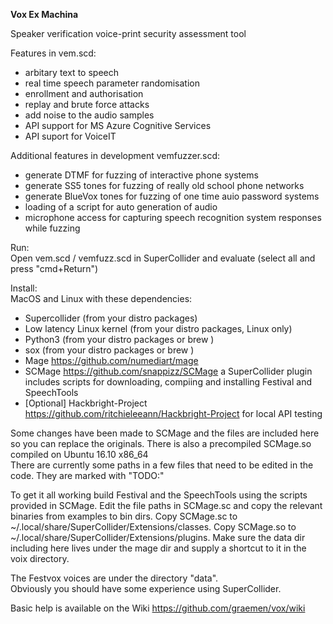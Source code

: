 <b>Vox Ex Machina</b>

Speaker verification voice-print security assessment tool<br>

Features in vem.scd:
- arbitary text to speech
- real time speech parameter randomisation
- enrollment and authorisation
- replay and brute force attacks
- add noise to the audio samples 
- API support for MS Azure Cognitive Services 
- API suport for VoiceIT

Additional features in development vemfuzzer.scd: 
- generate DTMF for fuzzing of interactive phone systems
- generate SS5 tones for fuzzing of really old school phone networks
- generate BlueVox tones for fuzzing of one time auio password systems
- loading of a script for auto generation of audio
- microphone access for capturing speech recognition system responses while fuzzing

Run:<br>
Open vem.scd / vemfuzz.scd in SuperCollider and evaluate (select all and press "cmd+Return")<br>

Install:<br>
MacOS and Linux with these dependencies:
- Supercollider (from your distro packages)
- Low latency Linux kernel (from your distro packages, Linux only)
- Python3 (from your distro packages or brew )
- sox (from your distro packages or brew )
- Mage https://github.com/numediart/mage 
- SCMage https://github.com/snappizz/SCMage a SuperCollider plugin includes scripts for downloading, compiing and installing Festival and SpeechTools
- [Optional] Hackbright-Project https://github.com/ritchieleeann/Hackbright-Project for local API testing

Some changes have been made to SCMage and the files are included here so you can replace the originals. 
There is also a precompiled SCMage.so compiled on Ubuntu 16.10 x86_64<br>
There are currently some paths in a few files that need to be edited in the code. They are marked with "TODO:"<br>

To get it all working build Festival and the SpeechTools using the scripts provided in SCMage. 
Edit the file paths in SCMage.sc and copy the relevant binaries from examples to bin dirs. 
Copy SCMage.sc to ~/.local/share/SuperCollider/Extensions/classes. 
Copy SCMage.so to ~/.local/share/SuperCollider/Extensions/plugins.
Make sure the data dir including here lives under the mage dir and supply a shortcut to it in the voix directory.

The Festvox voices are under the directory "data".<br>
Obviously you should have some experience using SuperCollider. 

Basic help is available on the Wiki https://github.com/graemen/vox/wiki 
